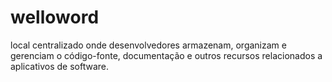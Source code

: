 # welloword
local centralizado onde desenvolvedores armazenam, organizam e gerenciam o código-fonte, documentação e outros recursos relacionados a aplicativos de software.
